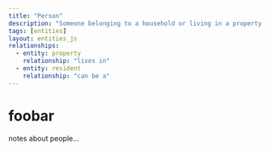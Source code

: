 ```yaml
---
title: "Person"
description: "Someone belonging to a household or living in a property in Hackney"
tags: [entities]
layout: entities_js
relationships:
  - entity: property
    relationship: "lives in"
  - entity: resident
    relationship: "can be a"
---
```


# foobar

notes about people...
